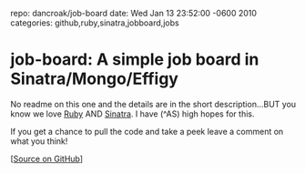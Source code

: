 repo: dancroak/job-board
date: Wed Jan 13 23:52:00 -0600 2010
categories: github,ruby,sinatra,jobboard,jobs

#  job-board: A simple job board in Sinatra/Mongo/Effigy

No readme on this one and the details are in the short description...BUT you know we love [Ruby](http://www.ruby-lang.org/) AND [Sinatra](http://www.sinatrarb.com/). I have (^AS) high hopes for this.

If you get a chance to pull the code and take a peek leave a comment on what you think!

[[Source on GitHub](http://github.com/dancroak/job-board)]
